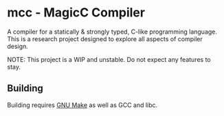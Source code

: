 # mcc - MagicC Compiler

A compiler for a statically & strongly typed, C-like programming language.
This is a research project designed to explore all aspects of compiler design.

NOTE: This project is a WIP and unstable. Do not expect any features to stay.

## Building

Building requires [GNU Make](https://www.gnu.org/software/make/) as well as GCC and libc.
